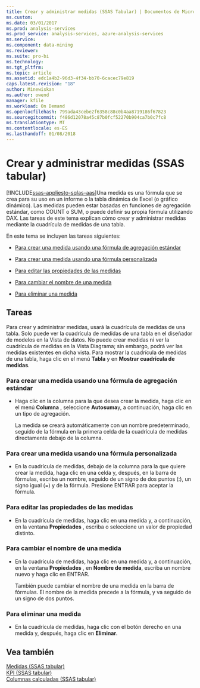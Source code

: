 ```yaml
---
title: Crear y administrar medidas (SSAS Tabular) | Documentos de Microsoft
ms.custom: 
ms.date: 03/01/2017
ms.prod: analysis-services
ms.prod_service: analysis-services, azure-analysis-services
ms.service: 
ms.component: data-mining
ms.reviewer: 
ms.suite: pro-bi
ms.technology: 
ms.tgt_pltfrm: 
ms.topic: article
ms.assetid: edc1a4b2-96d3-4f34-bb70-6cacec79e819
caps.latest.revision: "18"
author: Minewiskan
ms.author: owend
manager: kfile
ms.workload: On Demand
ms.openlocfilehash: 799ada43cebe2f6358c88c0b4aa8719186f67823
ms.sourcegitcommit: f486d12078a45c87b0fcf52270b904ca7b0c7fc8
ms.translationtype: MT
ms.contentlocale: es-ES
ms.lasthandoff: 01/08/2018
---
```

# <a name="create-and-manage-measures-ssas-tabular"></a>Crear y administrar medidas (SSAS tabular)
[!INCLUDE[ssas-appliesto-sqlas-aas](../../includes/ssas-appliesto-sqlas-aas.md)]Una medida es una fórmula que se crea para su uso en un informe o la tabla dinámica de Excel (o gráfico dinámico). Las medidas pueden estar basadas en funciones de agregación estándar, como COUNT o SUM, o puede definir su propia fórmula utilizando DAX. Las tareas de este tema explican cómo crear y administrar medidas mediante la cuadrícula de medidas de una tabla.  
  
 En este tema se incluyen las tareas siguientes:  
  
-   [Para crear una medida usando una fórmula de agregación estándar](#bkmk_create_stand)  
  
-   [Para crear una medida usando una fórmula personalizada](#bkmk_create_custom)  
  
-   [Para editar las propiedades de las medidas](#bkmk_edit)  
  
-   [Para cambiar el nombre de una medida](#bkmk_rename)  
  
-   [Para eliminar una medida](#bkmk_delete)  
  
## <a name="tasks"></a>Tareas  
 Para crear y administrar medidas, usará la cuadrícula de medidas de una tabla. Solo puede ver la cuadrícula de medidas de una tabla en el diseñador de modelos en la Vista de datos. No puede crear medidas ni ver la cuadrícula de medidas en la Vista Diagrama; sin embargo, podrá ver las medidas existentes en dicha vista. Para mostrar la cuadrícula de medidas de una tabla, haga clic en el menú **Tabla** y en **Mostrar cuadrícula de medidas**.  
  
###  <a name="bkmk_create_stand"></a> Para crear una medida usando una fórmula de agregación estándar  
  
-   Haga clic en la columna para la que desea crear la medida, haga clic en el menú **Columna** , seleccione **Autosuma**y, a continuación, haga clic en un tipo de agregación.  
  
     La medida se creará automáticamente con un nombre predeterminado, seguido de la fórmula en la primera celda de la cuadrícula de medidas directamente debajo de la columna.  
  
###  <a name="bkmk_create_custom"></a> Para crear una medida usando una fórmula personalizada  
  
-   En la cuadrícula de medidas, debajo de la columna para la que quiere crear la medida, haga clic en una celda y, después, en la barra de fórmulas, escriba un nombre, seguido de un signo de dos puntos (:), un signo igual (=) y de la fórmula. Presione ENTRAR para aceptar la fórmula.  
  
###  <a name="bkmk_edit"></a> Para editar las propiedades de las medidas  
  
-   En la cuadrícula de medidas, haga clic en una medida y, a continuación, en la ventana **Propiedades** , escriba o seleccione un valor de propiedad distinto.  
  
###  <a name="bkmk_rename"></a> Para cambiar el nombre de una medida  
  
-   En la cuadrícula de medidas, haga clic en una medida y, a continuación, en la ventana **Propiedades** , en **Nombre de medida**, escriba un nombre nuevo y haga clic en ENTRAR.  
  
     También puede cambiar el nombre de una medida en la barra de fórmulas. El nombre de la medida precede a la fórmula, y va seguido de un signo de dos puntos.  
  
###  <a name="bkmk_delete"></a> Para eliminar una medida  
  
-   En la cuadrícula de medidas, haga clic con el botón derecho en una medida y, después, haga clic en **Eliminar**.  
  
## <a name="see-also"></a>Vea también  
 [Medidas &#40;SSAS tabular&#41;](../../analysis-services/tabular-models/measures-ssas-tabular.md)   
 [KPI &#40;SSAS tabular&#41;](../../analysis-services/tabular-models/kpis-ssas-tabular.md)   
 [Columnas calculadas &#40;SSAS tabular&#41;](../../analysis-services/tabular-models/ssas-calculated-columns.md)  
  
  
